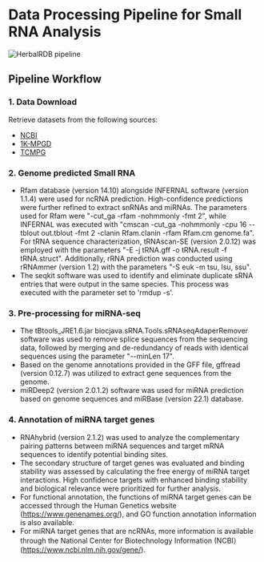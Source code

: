 # Data Processing Pipeline for Small RNA Analysis

![HerbalRDB pipeline](https://github.com/user-attachments/assets/872d0a6d-3fbe-4809-aee0-8b86bc6b8e47)


## Pipeline Workflow

### 1. Data Download

Retrieve datasets from the following sources:
- [NCBI](https://www.ncbi.nlm.nih.gov/)
- [1K-MPGD](http://www.herbgenome.com/)
- [TCMPG](https://cbcb.cdutcm.edu.cn/TCMPG/)

### 2. Genome predicted Small RNA

-  Rfam database (version 14.10) alongside INFERNAL software (version 1.1.4) were used for ncRNA prediction. High-confidence predictions were further refined to extract snRNAs and miRNAs. The parameters used for Rfam were "-cut_ga -rfam -nohmmonly -fmt 2", while INFERNAL was executed with "cmscan -cut_ga -nohmmonly -cpu 16 --tblout out.tblout -fmt 2 -clanin Rfam.clanin -rfam Rfam.cm genome.fa". For tRNA sequence characterization, tRNAscan-SE (version 2.0.12) was employed with the parameters "-E -j tRNA.gff -o tRNA.result -f tRNA.struct". Additionally, rRNA prediction was conducted using rRNAmmer (version 1.2) with the parameters "-S euk -m tsu, lsu, ssu".
-  The seqkit software was used to identify and eliminate duplicate sRNA entries that were output in the same species. This process was executed with the parameter set to 'rmdup -s'.

### 3. Pre-processing for miRNA-seq

- The tBtools_JRE1.6.jar biocjava.sRNA.Tools.sRNAseqAdaperRemover software was used to remove splice sequences from the sequencing data, followed by merging and de-redundancy of reads with identical sequences using the parameter "--minLen 17".
- Based on the genome annotations provided in the GFF file, gffread (version 0.12.7) was utilized to extract gene sequences from the genome. 
- miRDeep2 (version 2.0.1.2) software was used for miRNA prediction based on genome sequences and miRBase (version 22.1) database.

### 4. Annotation of miRNA target genes

- RNAhybrid (version 2.1.2) was used to analyze the complementary pairing patterns between miRNA sequences and target mRNA sequences to identify potential binding sites.
- The secondary structure of target genes was evaluated and binding stability was assessed by calculating the free energy of miRNA target interactions. High confidence targets with enhanced binding stability and biological relevance were prioritized for further analysis.
- For functional annotation, the functions of miRNA target genes can be accessed through the Human Genetics website (https://www.genenames.org/), and GO function annotation information is also available. 
- For miRNA target genes that are ncRNAs, more information is available through the National Center for Biotechnology Information (NCBI）(https://www.ncbi.nlm.nih.gov/gene/).

